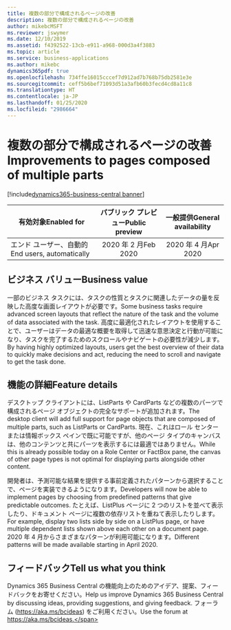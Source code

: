 ```yaml
---
title: 複数の部分で構成されるページの改善
description: 複数の部分で構成されるページの改善
author: mikebcMSFT
ms.reviewer: jswymer
ms.date: 12/10/2019
ms.assetid: f4392522-13cb-e911-a968-000d3a4f3883
ms.topic: article
ms.service: business-applications
ms.author: mikebc
dynamics365pdf: true
ms.openlocfilehash: 734ffe16015cccef7d912ad7b768b75db2581e3e
ms.sourcegitcommit: ceff5b6bef71093d51a3afb60b3fecd4cd8a11c8
ms.translationtype: HT
ms.contentlocale: ja-JP
ms.lasthandoff: 01/25/2020
ms.locfileid: "2986664"
---
```

# <a name="improvements-to-pages-composed-of-multiple-parts"></a><span data-ttu-id="e5828-103">複数の部分で構成されるページの改善</span><span class="sxs-lookup"><span data-stu-id="e5828-103">Improvements to pages composed of multiple parts</span></span>
[!include[dynamics365-business-central banner](../includes/dynamics365-business-central.md)]

| <span data-ttu-id="e5828-104">有効対象</span><span class="sxs-lookup"><span data-stu-id="e5828-104">Enabled for</span></span>    |  <span data-ttu-id="e5828-105">パブリック プレビュー</span><span class="sxs-lookup"><span data-stu-id="e5828-105">Public preview</span></span> | <span data-ttu-id="e5828-106">一般提供</span><span class="sxs-lookup"><span data-stu-id="e5828-106">General availability</span></span> | 
| ---------- | :----------: |:----------: |
|<span data-ttu-id="e5828-107">エンド ユーザー、自動的</span><span class="sxs-lookup"><span data-stu-id="e5828-107">End users, automatically</span></span>|<span data-ttu-id="e5828-108">2020 年 2 月</span><span class="sxs-lookup"><span data-stu-id="e5828-108">Feb 2020</span></span>| <span data-ttu-id="e5828-109">2020 年 4 月</span><span class="sxs-lookup"><span data-stu-id="e5828-109">Apr 2020</span></span>|


## <a name="business-value"></a><span data-ttu-id="e5828-110">ビジネス バリュー</span><span class="sxs-lookup"><span data-stu-id="e5828-110">Business value</span></span>
<!-- bv start -->
<span data-ttu-id="e5828-111">一部のビジネス タスクには、タスクの性質とタスクに関連したデータの量を反映した高度な画面レイアウトが必要です。</span><span class="sxs-lookup"><span data-stu-id="e5828-111">Some business tasks require advanced screen layouts that reflect the nature of the task and the volume of data associated with the task.</span></span> <span data-ttu-id="e5828-112">高度に最適化されたレイアウトを使用することで、ユーザーはデータの最適な概要を取得して迅速な意思決定と行動が可能になり、タスクを完了するためのスクロールやナビゲートの必要性が減少します。</span><span class="sxs-lookup"><span data-stu-id="e5828-112">By having highly optimized layouts, users get the best overview of their data to quickly make decisions and act, reducing the need to scroll and navigate to get the task done.</span></span>

<!-- bv end -->



## <a name="feature-details"></a><span data-ttu-id="e5828-113">機能の詳細</span><span class="sxs-lookup"><span data-stu-id="e5828-113">Feature details</span></span>
<!--feature detail start -->
<span data-ttu-id="e5828-114">デスクトップ クライアントには、ListParts や CardParts などの複数のパーツで構成されるページ オブジェクトの完全なサポートが追加されます。</span><span class="sxs-lookup"><span data-stu-id="e5828-114">The desktop client will add full support for page objects that are composed of multiple parts, such as ListParts or CardParts.</span></span> <span data-ttu-id="e5828-115">現在、これはロール センターまたは情報ボックス ペインで既に可能ですが、他のページ タイプのキャンバスは、他のコンテンツと共にパーツを表示するには最適ではありません。</span><span class="sxs-lookup"><span data-stu-id="e5828-115">While this is already possible today on a Role Center or FactBox pane, the canvas of other page types is not optimal for displaying parts alongside other content.</span></span>

<span data-ttu-id="e5828-116">開発者は、予測可能な結果を提供する事前定義されたパターンから選択することで、ページを実装できるようになります。</span><span class="sxs-lookup"><span data-stu-id="e5828-116">Developers will now be able to implement pages by choosing from predefined patterns that give predictable outcomes.</span></span> <span data-ttu-id="e5828-117">たとえば、ListPlus ページに 2 つのリストを並べて表示したり、ドキュメント ページに複数の依存リストを重ねて表示したりします。</span><span class="sxs-lookup"><span data-stu-id="e5828-117">For example, display two lists side by side on a ListPlus page, or have multiple dependent lists shown above each other on a document page.</span></span> <span data-ttu-id="e5828-118">2020 年 4 月からさまざまなパターンが利用可能になります。</span><span class="sxs-lookup"><span data-stu-id="e5828-118">Different patterns will be made available starting in April 2020.</span></span>
<!--feature detail end -->






## <a name="tell-us-what-you-think"></a><span data-ttu-id="e5828-119">フィードバック</span><span class="sxs-lookup"><span data-stu-id="e5828-119">Tell us what you think</span></span>
<span data-ttu-id="e5828-120">Dynamics 365 Business Central の機能向上のためのアイデア、提案、フィードバックをお寄せください。</span><span class="sxs-lookup"><span data-stu-id="e5828-120">Help us improve Dynamics 365 Business Central by discussing ideas, providing suggestions, and giving feedback.</span></span> <span data-ttu-id="e5828-121">フォーラム (https://aka.ms/bcideas) をご利用ください。</span><span class="sxs-lookup"><span data-stu-id="e5828-121">Use the forum at https://aka.ms/bcideas.</span></span>



